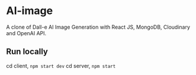 # AI-image
A clone of Dall-e AI Image Generation with React JS, MongoDB, Cloudinary and OpenAI API.

## Run locally
cd client, `npm start dev`
cd server, `npm start`
